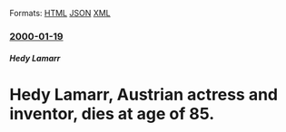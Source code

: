 
Formats: [HTML](/news/2000/01/19/hedy-lamarr-austrian-actress-and-inventor-dies-at-age-of-85.html)  [JSON](/news/2000/01/19/hedy-lamarr-austrian-actress-and-inventor-dies-at-age-of-85.json)  [XML](/news/2000/01/19/hedy-lamarr-austrian-actress-and-inventor-dies-at-age-of-85.xml)  

### [2000-01-19](/news/2000/01/19/index.md)

##### Hedy Lamarr
# Hedy Lamarr, Austrian actress and inventor, dies at age of 85.



